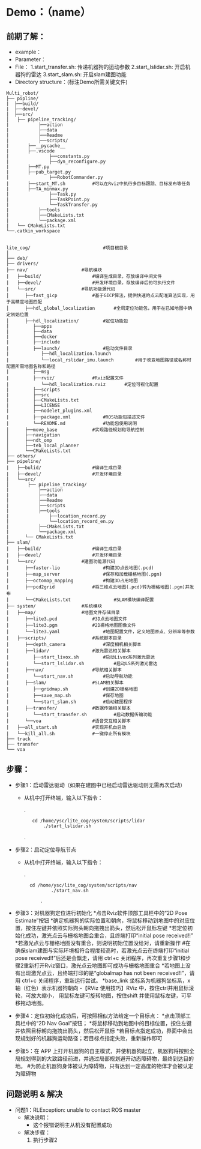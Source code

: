 # Demo：（name）

## 前期了解：
* example：
* Parameter：
* File：
	1.start_transfer.sh: 传递机器狗的运动参数
	2.start_lslidar.sh: 开启机器狗的雷达
	3.start_slam.sh: 开启slam建图功能
* Directory structure：(标注Demo所需关键文件)
```
Multi_robot/
├── pipline/
|  ├──build/
|  ├──devel/
|  ├──src/					
│  	├── pipeline_tracking/			
|           ├──action				
|           ├──data				
|           ├──Readme				
|           ├──scripts/
|		├──__pycache__
|		├──.vscode
|               ├──constants.py
|               ├──dyn_reconfigure.py
|		├──MT.py
|		├──pub_target.py
|               ├──RobotCommander.py
|		├──start_MT.sh			#可以在Rviz中执行多目标跟踪、目标发布等任务
|		├──TA_minmax.py
|               ├──Task.py
|               ├──TaskPoint.py
|               └──TaskTransfer.py		
|           ├──tools				
|           ├──CMakeLists.txt			
|           └──package.xml			
|   └── CMakeLists.txt 				
└──.catkin_workspace				


lite_cog/                			#项目根目录
│
├── deb/                       			
├── drivers/					                    
├── nav/					#导航模块
|   ├──build/					#编译生成目录，存放编译中间文件
|   ├──devel/					#开发环境目录，存放编译后的可执行文件
|   └──src/					#导航功能源代码
│      ├──fast_gicp				#基于GICP算法，提供快速的点云配准算法实现，用于高精度地图匹配
│      ├──hdl_global_localization		#全局定位功能包，用于在已知地图中确定初始位置
│      ├──hdl_localization/			#定位功能包
|         ├──apps
|         ├──data
|         ├──docker
|         ├──include
|         ├──launch/				#启动文件目录
|            ├──hdl_localization.launch
|            └──local_rslidar_imu.launch    	#用于改变地图路径或名称时配置所需地图名称和路径
|         ├──msg
|         ├──rviz/				#Rviz配置文件
|            └──hdl_localization.rviz		#定位可视化配置
|         ├──scripts
|         ├──src
|         ├──CMakeLists.txt
|         ├──LICENSE
|         ├──nodelet_plugins.xml
|         ├──package.xml			#ROS功能包描述文件
|         └──README.md				#功能包使用说明
│      ├──move_base				#实现路径规划和导航控制
│      ├──navigation
│      ├──ndt_omp
│      ├──teb_local_planner
│      └──CMakeLists.txt                
├── others/                    			
├── pipeline/					
|   ├──bulid/					#编译生成目录
|   ├──devel/					#开发环境目录
|   └──src/					
│       ├── pipeline_tracking/			
|           ├──action				
|           ├──data				
|           ├──Readme				
|           ├──scripts
|           ├──tools				
|               ├──location_record.py		
|               └──location_record_en.py	
|           ├──CMakeLists.txt			
|           └──package.xml			
|      └── CMakeLists.txt 			
├── slam/
|   ├──build/					#编译生成目录
|   ├──devel/					#开发环境目录
|   └──src/					#建图功能源代码
|      ├──faster-lio				#构建3D点云地图(.pcd)
|      ├──map_server				#保存和加载栅格地图(.pgm)
|      ├──octomap_mapping			#构建3D占用地图
|      ├──pcd2grid				#将三维点云地图(.pcd)转为栅格地图(.pgm)并发布
|      └──CMakeLists.txt		        #SLAM模块编译配置    
├── system/					#系统模块
|   ├──map/					#地图文件存储目录
|      ├──lite3.pcd				#3D点云地图文件
|      ├──lite3.pgm				#2D栅格地图图像文件
|      └──lite3.yaml				#地图配置文件，定义地图原点、分辨率等参数
|   ├──scripts/					#系统脚本目录
|      ├──depth_camera				#深度相机相关脚本
|      ├──lidar/				#激光雷达相关脚本
|         ├──start_livox.sh			#启动Livox系列激光雷达
|         └──start_lslidar.sh			#启动LS系列激光雷达
|      ├──nav/					#导航相关脚本
|         └──start_nav.sh			#启动导航功能
|      ├──slam/					#SLAM相关脚本
|         ├──gridmap.sh				#创建2D栅格地图
|         ├──save_map.sh			#保存地图
|         └──start_slam.sh			#启动建图程序
|      ├──transfer/				#数据传输相关脚本
|         └──start_transfer.sh			#启动数据传输功能
|      └──voa					#语音交互相关脚本
|   ├──all_start.sh				#实现开机自启动
|   └──kill_all.sh				#一键停止所有模块
├── track                         		
├── transfer                  				
└── voa                  			
```
## 步骤：
* 步骤1：启动雷达驱动（如果在建图中已经启动雷达驱动则无需再次启动）
	* 从机中打开终端，输入以下指令：
 
		. 		

			 cd /home/ysc/lite_cog/system/scripts/lidar
       			 ./start_lslidar.sh
   
   		.
  
* 步骤2：启动定位导航节点
	* 从机中打开终端，输入以下指令：
  
		.

			cd /home/ysc/lite_cog/system/scripts/nav
        	        ./start_nav.sh
   
                .
  
* 步骤3：对机器狗定位进行初始化
	*点击Rviz软件顶部工具栏中的“2D Pose Estimate”按钮
  	*确定机器狗的实际位置和朝向，将鼠标移动到地图中的对应位置，按住左键并依照实际狗头朝向拖拽出箭头，然后松开鼠标左键
  	*若定位初始化成功，激光点云与栅格地图会重合，且终端打印“initial pose received!!”
  	*若激光点云与栅格地图没有重合，则说明初始位置没给对，请重新操作
   	 	#在确保slam建图与实际环境相符合程度较高时，若激光点云在终端打印“initial pose received!!”后还是会飘走，请用 ctrl+c 关闭程序，再次重复步骤1和步骤2重新打开Rviz窗口，激光点云地图即可成功与栅格地图重合
  	*若地图上没有出现激光点云，且终端打印的是“globalmap has not been received!!”，请用 ctrl+c 关闭程序，重新运行尝试。
  	*base_link 坐标系为机器狗坐标系，x 轴（红色）表示机器狗朝向
  	-【RViz 使用技巧】RViz 中，按住ctrl并用鼠标滚轮，可放大缩小，
    	用鼠标左键可旋转地图，按住shift 并使用鼠标左键，可平移拖动地图。

* 步骤4：定位初始化成功后，可按照相似方法给定一个目标点：
  *点击顶部工具栏中的“2D Nav Goal”按钮；
  *将鼠标移动到地图中的目标位置，按住左键并依照目标朝向拖拽出箭头，然后松开鼠标
  *若目标点指定成功，界面中会出现规划好的机器狗运动路径；若目标点指定失败，重新操作即可

* 步骤5：在 APP 上打开机器狗的自主模式，并使机器狗起立，机器狗将按照全局规划得到的大致路径前进，并通过局部规划避开动态障碍物，最终到达目的地。
   #为防止机器狗身体被认为障碍物，只有达到一定高度的物体才会被认定为障碍物

## 问题说明 & 解决

* 问题1：RLException: unable to contact ROS master
	* 解决说明：
		* 这个报错说明主从机没有配置成功
	* 解决步骤：
		1. 执行步骤2

